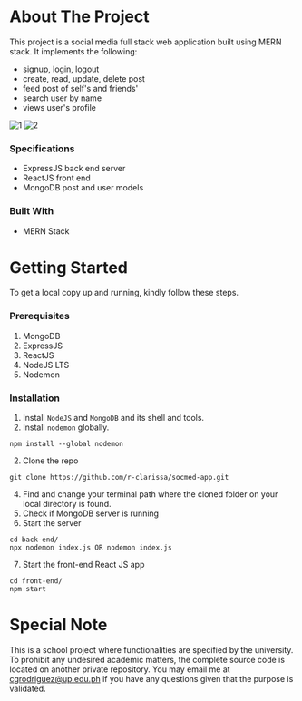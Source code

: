 # About The Project
This project is a social media full stack web application built using MERN stack. It implements the following: 
- signup, login, logout
- create, read, update, delete post
- feed post of self's and friends' 
- search user by name
- views user's profile

![1](https://user-images.githubusercontent.com/70369183/216083988-5a8a0695-624e-48f7-bfc2-c118d18ade31.png)
![2](https://user-images.githubusercontent.com/70369183/216083996-72ea783c-b50e-45de-9d3f-08c44e57d349.png)

### Specifications
* ExpressJS back end server
* ReactJS front end
* MongoDB post and user models

### Built With
* MERN Stack

# Getting Started
To get a local copy up and running, kindly follow these steps.

### Prerequisites
1. MongoDB
2. ExpressJS
3. ReactJS
4. NodeJS LTS
5. Nodemon

### Installation

1. Install `NodeJS` and `MongoDB` and its shell and tools.
2. Install `nodemon` globally.
```
npm install --global nodemon
```
2. Clone the repo
```
git clone https://github.com/r-clarissa/socmed-app.git
```
4. Find and change your terminal path where the cloned folder on your local directory is found.
5. Check if MongoDB server is running
6. Start the server
```
cd back-end/
npx nodemon index.js OR nodemon index.js
```
7. Start the front-end React JS app
```
cd front-end/
npm start
```
 
# Special Note
This is a school project where functionalities are specified by the university. To prohibit any undesired academic matters, the complete source code is located on another private repository. You may email me at cgrodriguez@up.edu.ph if you have any questions given that the purpose is validated.
